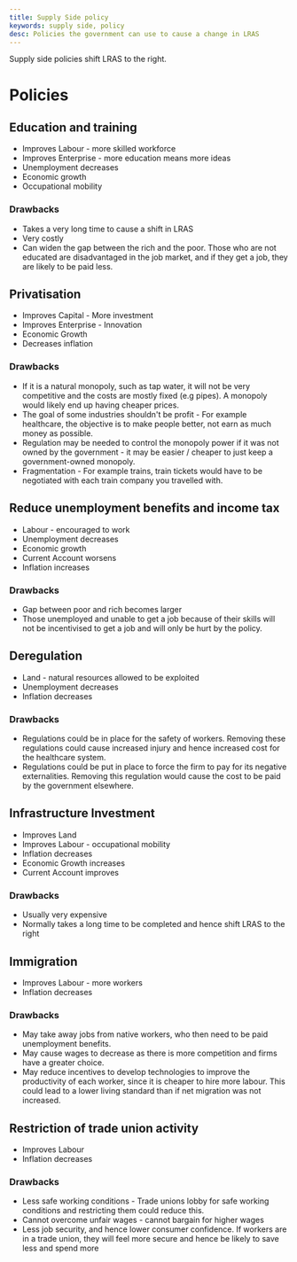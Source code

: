 ```yaml
---
title: Supply Side policy
keywords: supply side, policy
desc: Policies the government can use to cause a change in LRAS
---
```

Supply side policies shift LRAS to the right.

# Policies #

## Education and training ##

- Improves Labour - more skilled workforce
- Improves Enterprise - more education means more ideas
- Unemployment decreases
- Economic growth
- Occupational mobility

### Drawbacks ###
- Takes a very long time to cause a shift in LRAS
- Very costly
- Can widen the gap between the rich and the poor. Those who are not educated are disadvantaged in the job market, and if they get a job, they are likely to be paid less.

## Privatisation ##
- Improves Capital - More investment
- Improves Enterprise - Innovation
- Economic Growth
- Decreases inflation

### Drawbacks ###
- If it is a natural monopoly, such as tap water, it will not be very competitive and the costs are mostly fixed (e.g pipes). A monopoly would likely end up having cheaper prices.
- The goal of some industries shouldn't be profit - For example healthcare, the objective is to make people better, not earn as much money as possible.
- Regulation may be needed to control the monopoly power if it was not owned by the government - it may be easier / cheaper to just keep a government-owned monopoly.
- Fragmentation - For example trains, train tickets would have to be negotiated with each train company you travelled with.

## Reduce unemployment benefits and income tax ##
- Labour - encouraged to work
- Unemployment decreases
- Economic growth
- Current Account worsens
- Inflation increases

### Drawbacks ###
- Gap between poor and rich becomes larger
- Those unemployed and unable to get a job because of their skills will not be incentivised to get a job and will only be hurt by the policy.

## Deregulation ##
- Land - natural resources allowed to be exploited
- Unemployment decreases
- Inflation decreases

### Drawbacks ###
- Regulations could be in place for the safety of workers. Removing these regulations could cause increased injury and hence increased cost for the healthcare system.
- Regulations could be put in place to force the firm to pay for its negative externalities. Removing this regulation would cause the cost to be paid by the government elsewhere.

## Infrastructure Investment ##
- Improves Land
- Improves Labour - occupational mobility
- Inflation decreases
- Economic Growth increases
- Current Account improves

### Drawbacks ###
- Usually very expensive
- Normally takes a long time to be completed and hence shift LRAS to the right

## Immigration ##
- Improves Labour - more workers
- Inflation decreases

### Drawbacks ###
- May take away jobs from native workers, who then need to be paid unemployment benefits.
- May cause wages to decrease as there is more competition and firms have a greater choice.
- May reduce incentives to develop technologies to improve the productivity of each worker, since it is cheaper to hire more labour. This could lead to a lower living standard than if net migration was not increased.

## Restriction of trade union activity ##
- Improves Labour
- Inflation decreases

### Drawbacks ###
- Less safe working conditions - Trade unions lobby for safe working conditions and restricting them could reduce this.
- Cannot overcome unfair wages - cannot bargain for higher wages
- Less job security, and hence lower consumer confidence. If workers are in a trade union, they will feel more secure and hence be likely to save less and spend more
